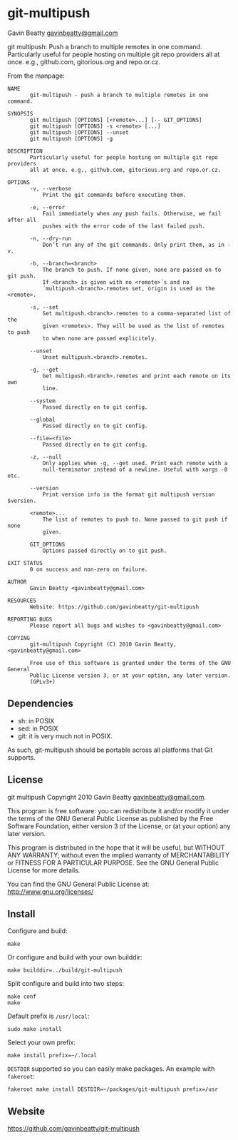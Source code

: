 git-multipush
=============
Gavin Beatty <gavinbeatty@gmail.com>

git multipush: Push a branch to multiple remotes in one command. Particularly
useful for people hosting on multiple git repo providers all at once.
e.g., github.com, gitorious.org and repo.or.cz.

From the manpage:

    NAME
           git-multipush - push a branch to multiple remotes in one command.

    SYNOPSIS
           git multipush [OPTIONS] [<remote>...] [-- GIT_OPTIONS]
           git multipush [OPTIONS] -s <remote> [...]
           git multipush [OPTIONS] --unset
           git multipush [OPTIONS] -g

    DESCRIPTION
           Particularly useful for people hosting on multiple git repo providers
           all at once. e.g., github.com, gitorious.org and repo.or.cz.

    OPTIONS
           -v, --verbose
               Print the git commands before executing them.

           -e, --error
               Fail immediately when any push fails. Otherwise, we fail after all
               pushes with the error code of the last failed push.

           -n, --dry-run
               Don’t run any of the git commands. Only print them, as in -v.

           -b, --branch=<branch>
               The branch to push. If none given, none are passed on to git push.
               If <branch> is given with no <remote>´s and no
               ´multipush.<branch>.remotes set, origin is used as the <remote>.

           -s, --set
               Set multipush.<branch>.remotes to a comma-separated list of the
               given <remotes>. They will be used as the list of remotes to push
               to when none are passed explicitely.

           --unset
               Unset multipush.<branch>.remotes.

           -g, --get
               Get multipush.<branch>.remotes and print each remote on its own
               line.

           --system
               Passed directly on to git config.

           --global
               Passed directly on to git config.

           --file=<file>
               Passed directly on to git config.

           -z, --null
               Only applies when -g, --get used. Print each remote with a
               null-terminator instead of a newline. Useful with xargs -0 etc.

           --version
               Print version info in the format git multipush version $version.

           <remote>...
               The list of remotes to push to. None passed to git push if none
               given.

           GIT_OPTIONS
               Options passed directly on to git push.

    EXIT STATUS
           0 on success and non-zero on failure.

    AUTHOR
           Gavin Beatty <gavinbeatty@gmail.com>

    RESOURCES
           Website: https://github.com/gavinbeatty/git-multipush

    REPORTING BUGS
           Please report all bugs and wishes to <gavinbeatty@gmail.com>

    COPYING
           git-multipush Copyright (C) 2010 Gavin Beatty, <gavinbeatty@gmail.com>

           Free use of this software is granted under the terms of the GNU General
           Public License version 3, or at your option, any later version.
           (GPLv3+)


Dependencies
------------

* sh: in POSIX
* sed: in POSIX
* git: it is very much not in POSIX.

As such, git-multipush should be portable across all platforms that Git supports.


License
-------

git multipush Copyright 2010 Gavin Beatty <gavinbeatty@gmail.com>.

This program is free software: you can redistribute it and/or modify
it under the terms of the GNU General Public License as published by
the Free Software Foundation, either version 3 of the License, or (at
your option) any later version.

This program is distributed in the hope that it will be useful,
but WITHOUT ANY WARRANTY; without even the implied warranty of
MERCHANTABILITY or FITNESS FOR A PARTICULAR PURPOSE.  See the
GNU General Public License for more details.

You can find the GNU General Public License at:
http://www.gnu.org/licenses/


Install
-------

Configure and build:

    make

Or configure and build with your own builddir:

    make builddir=../build/git-multipush

Split configure and build into two steps:

    make conf
    make

Default prefix is `/usr/local`:

    sudo make install

Select your own prefix:

    make install prefix=~/.local

`DESTDIR` supported so you can easily make packages. An example with `fakeroot`:

    fakeroot make install DESTDIR=~/packages/git-multipush prefix=/usr

Website
-------

https://github.com/gavinbeatty/git-multipush

